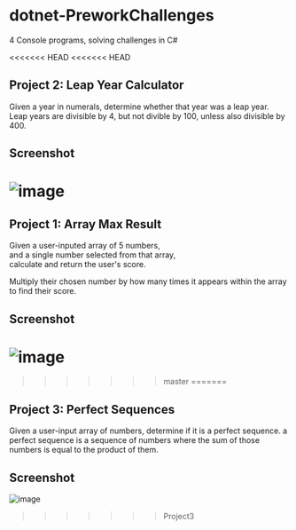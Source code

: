 # dotnet-PreworkChallenges
4 Console programs, solving challenges in C#

<<<<<<< HEAD
<<<<<<< HEAD
## Project 2: Leap Year Calculator
Given a year in numerals, determine whether that year was a leap year.  
Leap years are divisible by 4, but not divible by 100, unless also divisible by 400.

## Screenshot
![image](https://user-images.githubusercontent.com/31331154/76364053-89f63880-62e1-11ea-9987-b4f976acd251.png)
=======
## Project 1: Array Max Result
Given a user-inputed array of 5 numbers,  
and a single number selected from that array,  
calculate and return the user's score.  
  
Multiply their chosen number by how many times it appears within the array to find their score.

## Screenshot
![image](https://user-images.githubusercontent.com/31331154/76210883-42c55600-61c2-11ea-9833-1ad97810d2a1.png)
=======

>>>>>>> master
=======
## Project 3: Perfect Sequences
Given a user-input array of numbers, determine if it is a perfect sequence.
a perfect sequence is a sequence of numbers where the sum of those numbers is equal to the product of them.

## Screenshot
![image](https://user-images.githubusercontent.com/31331154/76369604-4dcad400-62f1-11ea-90e2-3fbb4f58a467.png)
>>>>>>> Project3
